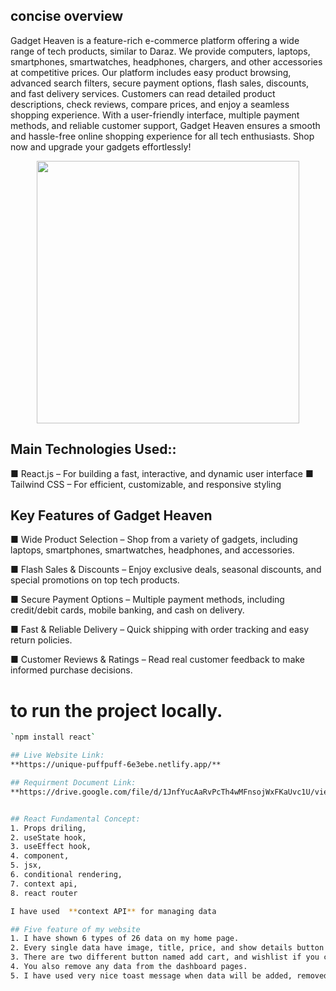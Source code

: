 ## concise overview
Gadget Heaven is a feature-rich e-commerce platform offering a wide range of tech products, similar to Daraz. We provide computers, laptops, smartphones, smartwatches, headphones, chargers, and other accessories at competitive prices. Our platform includes easy product browsing, advanced search filters, secure payment options, flash sales, discounts, and fast delivery services. Customers can read detailed product descriptions, check reviews, compare prices, and enjoy a seamless shopping experience. With a user-friendly interface, multiple payment methods, and reliable customer support, Gadget Heaven ensures a smooth and hassle-free online shopping experience for all tech enthusiasts. Shop now and upgrade your gadgets effortlessly!

<div align="center">
  <img height="420" src="https://i.postimg.cc/YSg9Nhsr/gadget-heaven.png"  />
</div>

## Main Technologies Used::
■ React.js – For building a fast, interactive, and dynamic user interface
■ Tailwind CSS – For efficient, customizable, and responsive styling



## Key Features of Gadget Heaven
■ Wide Product Selection – Shop from a variety of gadgets, including laptops, smartphones, smartwatches, headphones, and accessories.

■ Flash Sales & Discounts – Enjoy exclusive deals, seasonal discounts, and special promotions on top tech products.

■ Secure Payment Options – Multiple payment methods, including credit/debit cards, mobile banking, and cash on delivery.

■ Fast & Reliable Delivery – Quick shipping with order tracking and easy return policies.

■ Customer Reviews & Ratings – Read real customer feedback to make informed purchase decisions.

# to run the project locally.
```bash
`npm install react`

## Live Website Link:
**https://unique-puffpuff-6e3ebe.netlify.app/**

## Requirment Document Link: 
**https://drive.google.com/file/d/1JnfYucAaRvPcTh4wMFnsojWxFKaUvc1U/view?usp=sharing**


## React Fundamental Concept:
1. Props driling, 
2. useState hook, 
3. useEffect hook, 
4. component, 
5. jsx, 
6. conditional rendering, 
7. context api, 
8. react router

I have used  **context API** for managing data 

## Five feature of my website
1. I have shown 6 types of 26 data on my home page.
2. Every single data have image, title, price, and show details button when user click show details button he can see everything in details.
3. There are two different button named add cart, and wishlist if you click add add cart button one data will be added on the dashboard pages.
4. You also remove any data from the dashboard pages.
5. I have used very nice toast message when data will be added, removed and etc.
